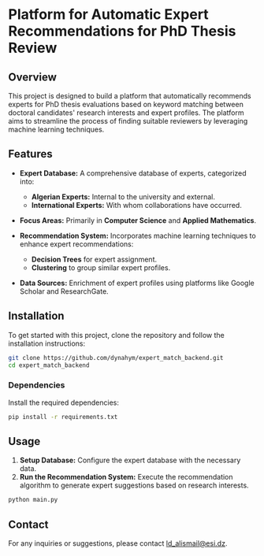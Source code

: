 # Platform for Automatic Expert Recommendations for PhD Thesis Review

## Overview

This project is designed to build a platform that automatically recommends experts for PhD thesis evaluations based on keyword matching between doctoral candidates' research interests and expert profiles. The platform aims to streamline the process of finding suitable reviewers by leveraging machine learning techniques.

## Features

- **Expert Database:** A comprehensive database of experts, categorized into:
  - **Algerian Experts:** Internal to the university and external.
  - **International Experts:** With whom collaborations have occurred.

- **Focus Areas:** Primarily in **Computer Science** and **Applied Mathematics**.

- **Recommendation System:** Incorporates machine learning techniques to enhance expert recommendations:
  - **Decision Trees** for expert assignment.
  - **Clustering** to group similar expert profiles.

- **Data Sources:** Enrichment of expert profiles using platforms like Google Scholar and ResearchGate.

## Installation

To get started with this project, clone the repository and follow the installation instructions:

```bash
git clone https://github.com/dynahym/expert_match_backend.git
cd expert_match_backend
```

### Dependencies

Install the required dependencies:

```bash
pip install -r requirements.txt
```

## Usage

1. **Setup Database:** Configure the expert database with the necessary data.
2. **Run the Recommendation System:** Execute the recommendation algorithm to generate expert suggestions based on research interests.

```bash
python main.py
```

## Contact

For any inquiries or suggestions, please contact [ld_alismail@esi.dz](mailto:ld_alismail@esi.dz).
